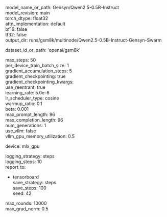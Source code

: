 model_name_or_path: Gensyn/Qwen2.5-0.5B-Instruct  
model_revision: main  
torch_dtype: float32  
attn_implementation: default  
bf16: false  
tf32: false  
output_dir: runs/gsm8k/multinode/Qwen2.5-0.5B-Instruct-Gensyn-Swarm  
  
dataset_id_or_path: 'openai/gsm8k'  
  
max_steps: 50  
per_device_train_batch_size: 1  
gradient_accumulation_steps: 5  
gradient_checkpointing: true  
gradient_checkpointing_kwargs:  
use_reentrant: true  
learning_rate: 5.0e-6  
lr_scheduler_type: cosine  
warmup_ratio: 0.1  
beta: 0.001  
max_prompt_length: 96  
max_completion_length: 96  
num_generations: 1  
use_vllm: false  
vllm_gpu_memory_utilization: 0.5  
  
device: mlx_gpu  
  
logging_strategy: steps  
logging_steps: 10  
report_to:  
- tensorboard  
save_strategy: steps  
save_steps: 100  
seed: 42  
  
max_rounds: 10000  
max_grad_norm: 0.5
